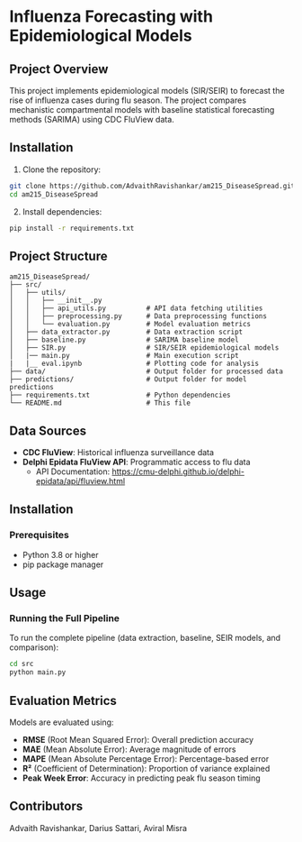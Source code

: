 # Influenza Forecasting with Epidemiological Models

## Project Overview

This project implements epidemiological models (SIR/SEIR) to forecast the rise of influenza cases during flu season. The project compares mechanistic compartmental models with baseline statistical forecasting methods (SARIMA) using CDC FluView data.

## Installation

1. Clone the repository:
```bash
git clone https://github.com/AdvaithRavishankar/am215_DiseaseSpread.git
cd am215_DiseaseSpread
```

2. Install dependencies:
```bash
pip install -r requirements.txt
```

## Project Structure

```
am215_DiseaseSpread/
├── src/
│   ├── utils/
│   │   ├── __init__.py
│   │   ├── api_utils.py          # API data fetching utilities
│   │   ├── preprocessing.py      # Data preprocessing functions
│   │   └── evaluation.py         # Model evaluation metrics
│   ├── data_extractor.py         # Data extraction script
│   ├── baseline.py               # SARIMA baseline model
│   ├── SIR.py                    # SIR/SEIR epidemiological models
│   |── main.py                   # Main execution script
|   |__ eval.ipynb                # Plotting code for analysis 
├── data/                         # Output folder for processed data
├── predictions/                  # Output folder for model predictions
├── requirements.txt              # Python dependencies
└── README.md                     # This file
```

## Data Sources

- **CDC FluView**: Historical influenza surveillance data
- **Delphi Epidata FluView API**: Programmatic access to flu data
  - API Documentation: https://cmu-delphi.github.io/delphi-epidata/api/fluview.html


## Installation
### Prerequisites
- Python 3.8 or higher
- pip package manager



## Usage

### Running the Full Pipeline

To run the complete pipeline (data extraction, baseline, SEIR models, and comparison):

```bash
cd src
python main.py
```
## Evaluation Metrics

Models are evaluated using:
- **RMSE** (Root Mean Squared Error): Overall prediction accuracy
- **MAE** (Mean Absolute Error): Average magnitude of errors
- **MAPE** (Mean Absolute Percentage Error): Percentage-based error
- **R²** (Coefficient of Determination): Proportion of variance explained
- **Peak Week Error**: Accuracy in predicting peak flu season timing

## Contributors
Advaith Ravishankar, Darius Sattari, Aviral Misra
